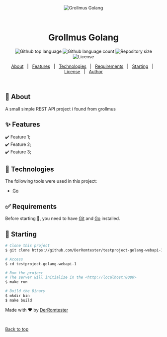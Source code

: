 <div align="center" id="top"> 
  <img src="./.github/app.gif" alt="Grollmus Golang" />

  &#xa0;

  <!-- <a href="https://grollmosgolang.netlify.app">Demo</a> -->
</div>

<h1 align="center">Grollmus Golang</h1>

<p align="center">
  <img alt="Github top language" src="https://img.shields.io/github/languages/top/DerRomtester/testproject-golang-webapi-1">

  <img alt="Github language count" src="https://img.shields.io/github/languages/count/DerRomtester/testproject-golang-webapi-1">

  <img alt="Repository size" src="https://img.shields.io/github/repo-size/DerRomtester/testproject-golang-webapi-1">

  <img alt="License" src="https://img.shields.io/github/license/DerRomtester/testproject-golang-webapi-1">

  <!-- <img alt="Github issues" src="https://img.shields.io/github/issues/DerRomtester/testproject-golang-webapi-1?color=56BEB8" /> -->

  <!-- <img alt="Github forks" src="https://img.shields.io/github/forks/DerRomtester/testproject-golang-webapi-1?color=56BEB8" /> -->

  <!-- <img alt="Github stars" src="https://img.shields.io/github/stars/DerRomtester/testproject-golang-webapi-1?color=56BEB8" /> -->
</p>

<!-- Status -->

<!-- <h4 align="center"> 
	🚧  Grollmos Golang 🚀 Under construction...  🚧
</h4> 

<hr> -->

<p align="center">
  <a href="#dart-about">About</a> &#xa0; | &#xa0; 
  <a href="#sparkles-features">Features</a> &#xa0; | &#xa0;
  <a href="#rocket-technologies">Technologies</a> &#xa0; | &#xa0;
  <a href="#white_check_mark-requirements">Requirements</a> &#xa0; | &#xa0;
  <a href="#checkered_flag-starting">Starting</a> &#xa0; | &#xa0;
  <a href="#memo-license">License</a> &#xa0; | &#xa0;
  <a href="https://github.com/{{YOUR_GITHUB_USERNAME}}" target="_blank">Author</a>
</p>

<br>

## :dart: About ##

A small simple REST API project i found from grollmus

## :sparkles: Features ##

:heavy_check_mark: Feature 1;\
:heavy_check_mark: Feature 2;\
:heavy_check_mark: Feature 3;

## :rocket: Technologies ##

The following tools were used in this project:

- [Go](https://go.dev/)

## :white_check_mark: Requirements ##

Before starting :checkered_flag:, you need to have [Git](https://git-scm.com) and [Go](https://go.dev) installed.

## :checkered_flag: Starting ##

```bash
# Clone this project
$ git clone https://github.com/DerRomtester/testproject-golang-webapi-1.git

# Access
$ cd testproject-golang-webapi-1

# Run the project 
# The server will initialize in the <http://localhost:8080>
$ make run

# Build the Binary
$ mkdir bin
$ make build

```


Made with :heart: by <a href="https://github.com/DerRomtester" target="_blank">DerRomtester</a>

&#xa0;

<a href="#top">Back to top</a>
